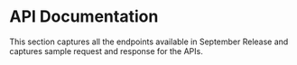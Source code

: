 # API Documentation
This section captures all the endpoints available in September Release and captures sample request and response for the APIs.